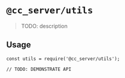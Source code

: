 # `@cc_server/utils`

> TODO: description

## Usage

```
const utils = require('@cc_server/utils');

// TODO: DEMONSTRATE API
```
